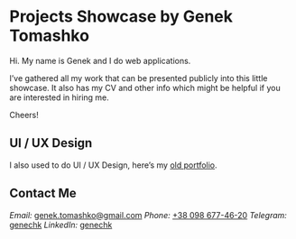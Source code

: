 # Projects Showcase by Genek Tomashko

Hi. My name is Genek and I do web applications.

I’ve gathered all my work that can be presented publicly into this little showcase. It also has my CV and other info which might be helpful if you are interested in hiring me.

Cheers!

## UI / UX Design

I also used to do UI / UX Design, here’s my [old portfolio](https://behance.net/genechk).

## Contact Me

_Email:_ [genek.tomashko@gmail.com](genek.tomashko@gmail.com)
_Phone:_ [+38 098 677-46-20](tel:+380986774620)
_Telegram:_ [genechk](https://t.me/gehecnk)
_LinkedIn:_ [genechk](https://www.linkedin.com/in/genechk/)
